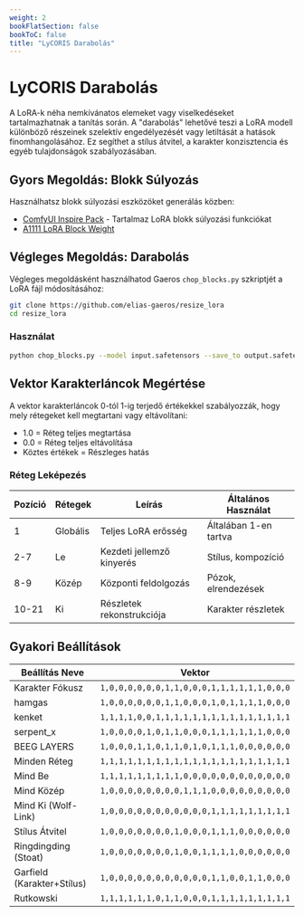 ```yaml
---
weight: 2
bookFlatSection: false
bookToC: false
title: "LyCORIS Darabolás"
---
```


<!--markdownlint-disable MD025 -->

# LyCORIS Darabolás

A LoRA-k néha nemkívánatos elemeket vagy viselkedéseket tartalmazhatnak a tanítás során. A "darabolás" lehetővé teszi a LoRA modell különböző részeinek szelektív engedélyezését vagy letiltását a hatások finomhangolásához. Ez segíthet a stílus átvitel, a karakter konzisztencia és egyéb tulajdonságok szabályozásában.

## Gyors Megoldás: Blokk Súlyozás

Használhatsz blokk súlyozási eszközöket generálás közben:

- [ComfyUI Inspire Pack](https://github.com/ltdrdata/ComfyUI-Inspire-Pack) - Tartalmaz LoRA blokk súlyozási funkciókat
- [A1111 LoRA Block Weight](https://github.com/hako-mikan/sd-webui-lora-block-weight)

## Végleges Megoldás: Darabolás

Végleges megoldásként használhatod Gaeros `chop_blocks.py` szkriptjét a LoRA fájl módosításához:

```bash
git clone https://github.com/elias-gaeros/resize_lora
cd resize_lora
```

### Használat

```bash
python chop_blocks.py --model input.safetensors --save_to output.safetensors --vector "1,0,0,0,0,0,0,0,0,0,0,0,1,1,1,1,1,1,1,1,1"
```

## Vektor Karakterláncok Megértése

A vektor karakterláncok 0-tól 1-ig terjedő értékekkel szabályozzák, hogy mely rétegeket kell megtartani vagy eltávolítani:

- 1.0 = Réteg teljes megtartása
- 0.0 = Réteg teljes eltávolítása
- Köztes értékek = Részleges hatás

### Réteg Leképezés

| Pozíció | Rétegek | Leírás | Általános Használat |
| -------- | ------ | ----------- | ------------ |
| 1        | Globális | Teljes LoRA erősség | Általában 1-en tartva |
| 2-7      | Le   | Kezdeti jellemző kinyerés | Stílus, kompozíció |
| 8-9      | Közép    | Központi feldolgozás | Pózok, elrendezések |
| 10-21    | Ki    | Részletek rekonstrukciója | Karakter részletek |

## Gyakori Beállítások

| Beállítás Neve | Vektor |
|------------|---------|
| Karakter Fókusz | `1,0,0,0,0,0,0,1,1,0,0,0,1,1,1,1,1,1,0,0,0` |
| hamgas | `1,0,0,0,0,0,0,1,1,0,0,0,1,0,1,1,1,1,0,0,0` |
| kenket | `1,1,1,1,0,0,1,1,1,1,1,1,1,1,1,1,1,1,1,1,1` |
| serpent_x | `1,0,0,0,0,1,0,1,1,0,0,0,1,1,1,1,1,1,0,0,0` |
| BEEG LAYERS | `1,0,0,0,1,1,0,1,1,0,1,0,1,1,1,0,0,0,0,0,0` |
| Minden Réteg | `1,1,1,1,1,1,1,1,1,1,1,1,1,1,1,1,1,1,1,1,1` |
| Mind Be | `1,1,1,1,1,1,1,1,1,0,0,0,0,0,0,0,0,0,0,0,0` |
| Mind Közép | `1,0,0,0,0,0,0,0,0,1,1,1,0,0,0,0,0,0,0,0,0` |
| Mind Ki (Wolf-Link) | `1,0,0,0,0,0,0,0,0,0,0,0,1,1,1,1,1,1,1,1,1` |
| Stílus Átvitel | `1,0,0,0,0,0,0,0,1,0,0,0,1,1,1,0,0,0,0,0,0` |
| Ringdingding (Stoat) | `1,0,0,0,0,0,0,0,1,0,0,1,1,1,1,0,0,0,0,0,0` |
| Garfield (Karakter+Stílus) | `1,0,0,0,0,0,0,0,0,0,0,0,1,1,0,0,1,1,0,0,0` |
| Rutkowski | `1,1,1,1,1,1,0,1,1,0,0,0,1,1,1,1,1,1,1,1,1` | 